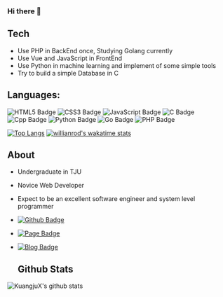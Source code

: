 ### Hi there 👋

<!--
**KuangjuX/KuangjuX** is a ✨ _special_ ✨ repository because its `README.md` (this file) appears on your GitHub profile.
-->

## Tech

- Use PHP in BackEnd once, Studying Golang currently
- Use Vue and JavaScript in FrontEnd
- Use Python in machine learning and implement of some simple tools
- Try to build a simple Database in C

## Languages:

![HTML5 Badge][HTML5-Badge]
![CSS3 Badge][CSS3-Badge]
![JavaScript Badge][JavaScript-Badge]
![C Badge][C-Badge]
![Cpp Badge][Cpp-Badge]
![Python Badge][Python-Badge]
![Go Badge][Go-Badge]
![PHP Badge][PHP-Badge]

[![Top Langs](https://github-readme-stats.vercel.app/api/top-langs/?username=KuangjuX&langs_count=5&exclude_repo=KuangjuX.github.io)](https://github.com/anuraghazra/github-readme-stats)
[![willianrod's wakatime stats](https://github-readme-stats.vercel.app/api/wakatime?username=KuangjuX)](https://github.com/anuraghazra/github-readme-stats)

## About

- Undergraduate in TJU 

- Novice Web Developer 

- Expect to be an excellent software engineer and system level programmer

- [![Github Badge][Github-Badge]][Github-Link]

- [![Page Badge][Page-Badge]][Page-Link]

- [![Blog Badge][Blog-Badge]][Blog-Link]

    ## Github Stats


![KuangjuX's github stats](https://github-readme-stats.vercel.app/api?username=KuangjuX&show_icons=true&title_color=41b883&icon_color=41b883&text_color=273849&bg_color=fffefe)



<!-- #region Links -->

[Page-Link]: http://mainsite.kuangjux.top/ "Page Link"

[GitHub-Link]: https://github.com/KuangjuX "GitHub Link"
[Blog-Link]:https://kaungju.world "Blog Link"

<!-- #endregion Links -->

<!-- #region Site Badges -->

[GitHub-Badge]: https://img.shields.io/badge/-Github-%23000000 "GitHub Badge"
[Page-Badge]:https://img.shields.io/badge/-Page-%23FFD54F "Page Badge"
[Blog-Badge]:https://img.shields.io/badge/-Blog-%2369F0AE "Blog Badge"

<!-- #endregion Site Badges -->

<!-- #region Tool Badges -->

[HTML5-Badge]: https://img.shields.io/badge/Language-HTML5-orange "HTML5 Badge"

[CSS3-Badge]: https://img.shields.io/badge/Language-CSS3-blue "CSS3 Badge"

[JavaScript-Badge]: https://img.shields.io/badge/Language-JavaScript-%23FFB74D "JavaScript Badge"

[C-Badge]: https://img.shields.io/badge/Language-C-%2378909C "C Badge "
[Cpp-Badge]: https://img.shields.io/badge/Language-C%2B%2B-%23EC407A "Cpp Badge"
[Python-Badge]:https://img.shields.io/badge/Language-Python-%232962FF "Python Badge"
[Go-Badge]:https://img.shields.io/badge/Language-Go-%2342A5F5 "Go Badge"
[PHP-Badge]:https://img.shields.io/badge/Language-PHP-%235E35B1 "PHP Badge"

<!-- #endregion Tool Badges -->

[ReadmeStats-Image]: https://github-readme-stats.vercel.app/api?username=garfield550&show_icons=true&bg_color=ffffff "GitHub Readme Stats"
